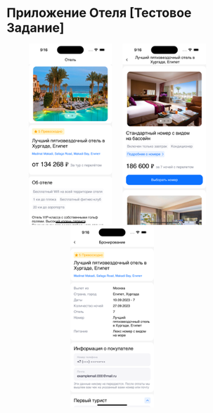# Приложение Отеля [Тестовое Задание]

<div style="display: flex; flex-direction: row; flex-wrap: wrap; justify-content: center; column-gap: 24px; row-gap: 20px;">
  <span><img src="./HotelBooking/System/ImagesForReadMe/firstScreen.png" style="width:190px;"></span>
  <span><img src="./HotelBooking/System/ImagesForReadMe/secondScreen.png" style="width:190px;"></span>

</div>


<div style="display: flex; flex-direction: row; flex-wrap: wrap; justify-content: center; column-gap: 24px; row-gap: 20px;">
  <span><img src="./HotelBooking/System/ImagesForReadMe/thirdScreen.png" style="width:190px;"></span>
  <span><img src=""./HotelBooking/System/ImagesForReadMe/img4.png" style="width:190px;"></span>
</div>
